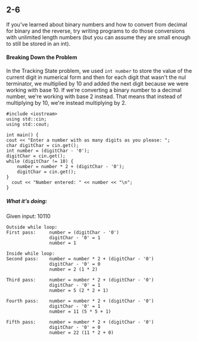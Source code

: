 ## 2-6

If you've learned about binary numbers and how to convert from decimal for binary and the reverse, try writing programs to do those conversions with unlimited length numbers (but you can assume they are small enough to still be stored in an int).

#### Breaking Down the Problem

In the Tracking State problem, we used `int number` to store the value of the current digit in numerical form and then for each digit that wasn't the nul terminator, we multiplied by 10 and added the next digit because we were working with base 10. If we're converting a binary number to a decimal number, we're working with base 2 instead. That means that instead of multiplying by 10, we're instead multiplying by 2.

```
#include <iostream>
using std::cin;
using std::cout;

int main() {
cout << "Enter a number with as many digits as you please: ";
char digitChar = cin.get();
int number = (digitChar - '0');
digitChar = cin.get();
while (digitChar != 10) {
    number = number * 2 + (digitChar - '0');
    digitChar = cin.get();
}
  cout << "Number entered: " << number << "\n";
}
```

##### What it's doing:

Given input: 10110

```
Outside while loop:
First pass:     number = (digitChar - '0')
                digitChar - '0' = 1
                number = 1

Inside while loop:
Second pass:    number = number * 2 + (digitChar - '0')
                digitChar - '0' = 0
                number = 2 (1 * 2)

Third pass:     number = number * 2 + (digitChar - '0')
                digitChar - '0' = 1
                number = 5 (2 * 2 + 1)

Fourth pass:    number = number * 2 + (digitChar - '0')
                digitChar - '0' = 1
                number = 11 (5 * 5 + 1)

Fifth pass:     number = number * 2 + (digitChar - '0')
                digitChar - '0' = 0
                number = 22 (11 * 2 + 0)
```
